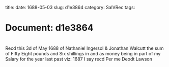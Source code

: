 title: 
date: 1688-05-03
slug: d1e3864
category: SalVRec
tags: 




# Document: d1e3864


# 

Recd this 3d of May 1688 of Nathaniel Ingersol & Jonathan Walcutt the sum of Fifty Eight pounds and Six shillings in and as money being in part of my Salary for the year last past viz: 1687 I say recd Per me Deodt Lawson
